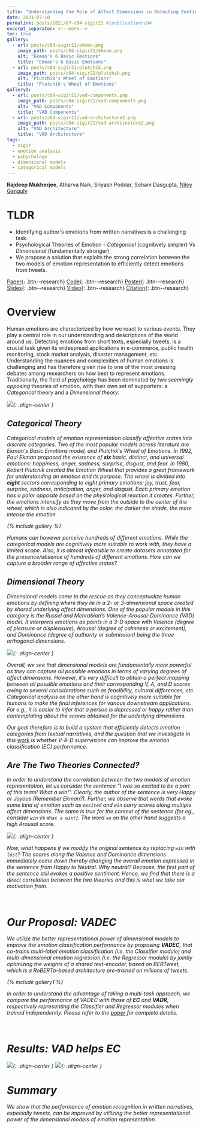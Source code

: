```yaml
---
title: "Understanding the Role of Affect Dimensions in Detecting Emotions from Tweets: A Multi-task Approach"
date: 2021-07-10
permalink: posts/2021/07-c04-sigir21 #/publication/c04 
excerpt_separator: <!--more-->
toc: true
gallery:
  - url: posts/c04-sigir21/ekman.png
    image_path: posts/c04-sigir21/ekman.png
    alt: "Ekman's 6 Basic Emotions"
    title: "Ekman's 6 Basic Emotions"
  - url: posts/c04-sigir21/plutchik.png
    image_path: posts/c04-sigir21/plutchik.png
    alt: "Plutchik's Wheel of Emotions"
    title: "Plutchik's Wheel of Emotions"
gallery1:
  - url: posts/c04-sigir21/vad-components.png
    image_path: posts/c04-sigir21/vad-components.png
    alt: "VAD Components"
    title: "VAD Components"
  - url: posts/c04-sigir21/vad-architecture2.png
    image_path: posts/c04-sigir21/vad-architecture2.png
    alt: "VAD Architecture"
    title: "VAD Architecture"
tags:
  - sigir
  - emotion analysis
  - pshychology
  - dimensional models
  - categorical models
---
```


<!--more-->
<b>Rajdeep Mukherjee</b>, Atharva Naik, Sriyash Poddar, Soham Dasgupta, <a href="http://www.facweb.iitkgp.ac.in/~niloy/">Niloy Ganguly</a>

# TLDR

<ul>
  <li> Identifying author's emotions from written narratives is a challenging task. </li>
  <li> Psychological Theories of Emotion - <i> Categorical </i> (cognitively simpler) Vs <i> Dimensional </i> (fundamentally stronger) </li>
  <li> We propose a solution that exploits the strong correlation between the two models of emotion representation to efficiently detect emotions from tweets. </li>
</ul>

[Paper](/files/pdf/research/c04.pdf){: .btn--research} [Code](https://github.com/atharva-naik/VADEC/){: .btn--research} [Poster](/files/pdf/research/VADEC_SIGIR2021_Poster.pdf){: .btn--research} [Slides](https://docs.google.com/presentation/d/e/2PACX-1vQpnzCkBpsfsG5ah-KKegGFc90IwTHZiLkzB76kUXlrmrz7m-6JnWl3-uTfoFs-LsNVbmPE2JqAXdHT/pub?start=false&loop=false&delayms=3000){: .btn--research} [Video](https://files.atypon.com/acm/a419079f7fed8d5a4e1e8cf5553b7139){: .btn--research} [Citation](https://dl.acm.org/doi/10.1145/3404835.3463080){: .btn--research}

# Overview

Human emotions are characterized by how we react to various events. They play a central role in our understanding and descriptions of the world around us. Detecting emotions from short texts, especially tweets, is a crucial task
given its widespread applications in e-commerce, public health monitoring, stock market analysis, disaster management, etc. Understanding the nuances and complexities of human emotions is challenging and has therefore given rise to one of the most pressing debates among researchers on how best to represent emotions. Traditionally, the field of psychology has been dominated by two <i> seemingly opposing </i> theories of emotion, with their own set of supporters: a <i> Categorical </i> theory and a <i> Dimensional <i> theory.

![](/images/posts/c04-sigir21/catDim.png){: .align-center }

## Categorical Theory

Categorical models of emotion representation classify affective states into discrete categories. Two of the most popular models across literature are Ekman's <i>Basic Emotions</i> model, and <i>Plutchik's Wheel of Emotions</i>. In 1992, Paul Ekman proposed the existence of <b> six </b> <i>basic</i>, distinct, and universal emotions: happiness, anger, sadness, surprise, disgust, and fear. In 1980, Robert Plutchik created the <i>Emotion Wheel</i> that provides a great framework for understanding an emotion and its purpose. The wheel is divided into <b> eight </b> sectors corresponding to eight primary emotions: joy, trust, fear, surprise, sadness, anticipation, anger, and disgust. Each primary emotion has a polar opposite based on the physiological reaction it creates. Further, the emotions intensify as they move from the outside to the center of the wheel, which is also indicated by the color: the darker the shade, the more intense the emotion.

{% include gallery %}

Humans can however perceive hundreds of different emotions. While the categorical models are cognitively more suitable to work with, they have a limited scope. Also, it is almost infeasible to create datasets annotated for the presence/absence of hundreds of different emotions. <i> How can we capture a broader range of affective states? </i>

## Dimensional Theory

Dimensional models come to the rescue as they conceptualize human emotions by defining where they lie in a 2- or 3-dimensional space created by shared underlying <i>affect dimensions</i>. One of the popular models in this category is the Russel and Mehrabian’s <i>Valence-Arousal-Dominance </i>(VAD) model. It interprets emotions as points in a 3-D space with <i>Valence</i> (degree of pleasure or displeasure), <i>Arousal</i> (degree of calmness or excitement), and <i>Dominance</i> (degree of authority or submission) being the three orthogonal dimensions.

![](/images/posts/c04-sigir21/vad.png){: .align-center }

Overall, we see that <i>dimensional</i> models are fundamentally more powerful as they can capture all possible emotions in terms of varying degrees of affect dimensions. However, it's very difficult to obtain a perfect mapping between all possible emotions and their corresponding V, A, and D scores owing to several considerations such as feasibility, cultural differences, etc. <i>Categorical</i> analysis on the other hand is cognitively more suitable for humans to make the final inferences for various downstream applications. For e.g., it is easier to infer that a person is <i>depressed</i> or <i>happy</i> rather than contemplating about the scores obtained for the underlying dimensions. 

Our goal therefore is to build a system that efficiently detects emotion categories from textual narratives, and the question that we investigate in this [work](/files/pdf/research/c04.pdf) is whether V-A-D supervisions can improve the emotion classification (EC) performance.

## Are The Two Theories Connected?

In order to understand the correlation between the two models of emotion representation, let us consider the sentence "I was so excited to be a part of this team! What a win!". Clearly, the author of the sentence is very <i>Happy</i> or <i>Joyous</i> (Remember Ekman?). Further, we observe that words that evoke some kind of emotion such as `excited` and `win` carry scores along multiple affect dimensions. The same is true for the context of the sentence (for eg., consider `win` vs `What a win!`). The word `so` on the other hand suggests a high <i>Arousal</i> score.

![](/images/posts/c04-sigir21/relation.png){: .align-center }

Now, what happens if we modify the original sentence by replacing `win` with `lost`? The scores along the <i>Valence</i> and <i>Dominance</i> dimensions immediately come down thereby changing the overall emotion expressed in the sentence from <i>Happy</i> to <i>Neutral</i>. Why neutral? Because, the first part of the sentence still evokes a positive sentiment. Hence, we find that there is a direct correlation between the two theories and this is what we take our motivation from.

<br>

# Our Proposal: VADEC

We utilize the better representational power of dimensional models to improve the emotion classification performance by proposing
<i><b>VADEC</b></i>, that co-trains multi-label emotion classification (i.e. the <i>Classifier</i> module) and multi-dimensional emotion regression (i.e. the <i>Regressor</i> module) by jointly optimizing the weights of a shared text-encoder, based on <i>BERTweet</i>, which is a <i>RoBERTa</i>-based architecture pre-trained on millions of tweets. 

{% include gallery1 %}

In order to understand the advantage of taking a multi-task approach, we compare the performance of <i>VADEC</i> with those of <i><b>EC</b></i> and <i><b>VADR</b></i>, respectively representing the <i>Classifier</i> and <i>Regressor</i> modules when trained independently. Please refer to the [paper](/files/pdf/research/c04.pdf) for complete details.

<br>

# Results: VAD helps EC

![](/images/posts/c04-sigir21/EC_results.png){: .align-center }
![](/images/posts/c04-sigir21/VAD_results.png){: .align-center }


# Summary

We show that the performance of emotion recognition in written narratives, especially tweets, can be improved by utilizing the better representational power of the dimensional models of emotion representation.